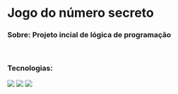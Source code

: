 <h1>Jogo do número secreto</h1> 
<h3><p>Sobre: Projeto incial de lógica de programação</p></h3> <br>

<h3>Tecnologias:</h3>

<div>
  <img src = https://img.shields.io/badge/HTML-2391200>
  <img src = https://img.shields.io/badge/CSS-2391200>
  <img src = https://img.shields.io/badge/JavaScript-2391200>
</div>
